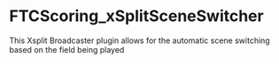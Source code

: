 # FTCScoring_xSplitSceneSwitcher
This Xsplit Broadcaster plugin allows for the automatic scene switching based on the field being played
